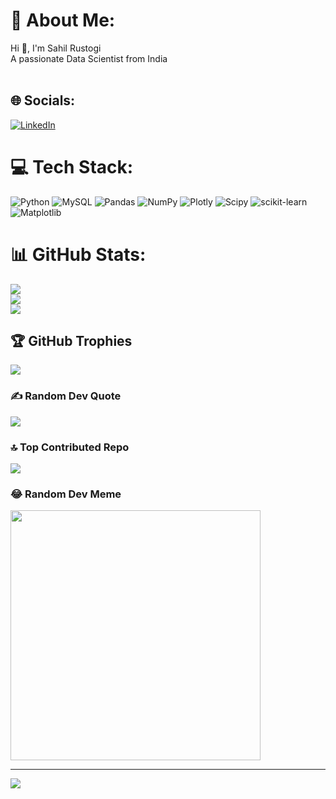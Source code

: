 # 💫 About Me:
Hi 👋, I'm Sahil Rustogi<br>A passionate Data Scientist from India<br><br>


## 🌐 Socials:
[![LinkedIn](https://img.shields.io/badge/LinkedIn-%230077B5.svg?logo=linkedin&logoColor=white)](https://linkedin.com/in/www.linkedin.com/in/sahil-rustagi-) 

# 💻 Tech Stack:
![Python](https://img.shields.io/badge/python-3670A0?style=plastic&logo=python&logoColor=ffdd54) ![MySQL](https://img.shields.io/badge/mysql-%2300000f.svg?style=plastic&logo=mysql&logoColor=white) ![Pandas](https://img.shields.io/badge/pandas-%23150458.svg?style=plastic&logo=pandas&logoColor=white) ![NumPy](https://img.shields.io/badge/numpy-%23013243.svg?style=plastic&logo=numpy&logoColor=white) ![Plotly](https://img.shields.io/badge/Plotly-%233F4F75.svg?style=plastic&logo=plotly&logoColor=white) ![Scipy](https://img.shields.io/badge/SciPy-%230C55A5.svg?style=plastic&logo=scipy&logoColor=%white) ![scikit-learn](https://img.shields.io/badge/scikit--learn-%23F7931E.svg?style=plastic&logo=scikit-learn&logoColor=white) ![Matplotlib](https://img.shields.io/badge/Matplotlib-%23ffffff.svg?style=plastic&logo=Matplotlib&logoColor=black)
# 📊 GitHub Stats:
![](https://github-readme-stats.vercel.app/api?username=sahilr1910&theme=default&hide_border=false&include_all_commits=false&count_private=false)<br/>
![](https://github-readme-streak-stats.herokuapp.com/?user=sahilr1910&theme=default&hide_border=false)<br/>
![](https://github-readme-stats.vercel.app/api/top-langs/?username=sahilr1910&theme=default&hide_border=false&include_all_commits=false&count_private=false&layout=compact)

## 🏆 GitHub Trophies
![](https://github-profile-trophy.vercel.app/?username=sahilr1910&theme=radical&no-frame=true&no-bg=false&margin-w=4)

### ✍️ Random Dev Quote
![](https://quotes-github-readme.vercel.app/api?type=horizontal&theme=light)

### 🔝 Top Contributed Repo
![](https://github-contributor-stats.vercel.app/api?username=sahilr1910&limit=5&theme=chalk&combine_all_yearly_contributions=true)

### 😂 Random Dev Meme
<img src='https://randommeme-five.vercel.app/' style="height: 400px;"/>

---
[![](https://visitcount.itsvg.in/api?id=sahilr1910&icon=0&color=0)](https://visitcount.itsvg.in)

<!-- Proudly created with GPRM ( https://gprm.itsvg.in ) -->
